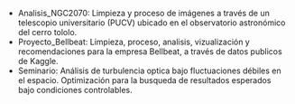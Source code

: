 * Analisis_NGC2070: Limpieza y proceso de imágenes a través de un telescopio universitario (PUCV) ubicado en el observatorio astronómico del cerro tololo.
* Proyecto_Bellbeat: Limpieza, proceso, analisis, vizualización y recomendaciones para la empresa Bellbeat, a través de datos publicos de Kaggle. 
* Seminario: Análisis de turbulencia optica bajo fluctuaciones débiles en el espacio. Optimización para la busqueda de resultados esperados bajo condiciones controlables. 
